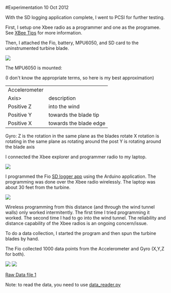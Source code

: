 #Experimentation 10 Oct 2012

With the SD logging application complete, I went to PCSI for further testing.

First, I setup one Xbee radio as a programmer and one as the programee.  See
[XBee Tips](http://wind.cs.purdue.edu/doc/xbee_tips.html) for more information.

Then, I attached the Fio, battery, MPU6050, and SD card to the uninstrumented
turbine blade.

<img src="https://github.com/scottcarr/beagle/raw/master/experiments10252012/tape.JPG">

The MPU6050 is mounted:

(I don't know the appropriate terms, so here is my best approximation)

<table>
<tr><td>Accelerometer</td></tr>
<tr><td>Axis></td><td>description</td></tr>
<tr><td>Positive Z</td><td>into the wind</td></tr>
<tr><td>Positive Y</td><td>towards the blade tip</td></tr>
<tr><td>Positive X</td><td>towards the blade edge</td></tr>
</table>

Gyro:
Z is the rotation in the same plane as the blades rotate
X rotation is rotating in the same plane as rotating around the post
Y is rotating around the blade axis

I connected the Xbee explorer and programmer radio to my laptop.

<img src="https://github.com/scottcarr/beagle/raw/master/experiments10252012/laptop.JPG">


I programmed the Fio [SD logger app](http://wind.cs.purdue.edu/doc/sd_logger_app.html) 
 using the Arduino application.  The programming was done over the Xbee radio
wirelessly.  The laptop was about 30 feet from the turbine.

<img src="https://github.com/scottcarr/beagle/raw/master/experiments10252012/distance.JPG">

Wireless programming from this distance (and through the wind tunnel walls)
 only worked intermitently.  The first time I tried programming it worked.
The second time I had to go into the wind tunnel.  The reliability and
distance capability of the Xbee radios is an ongoing concern/issue.

To do a data collection, I started the program and then spun the turbine blades by hand.

The Fio collected 1000 data points from the Accelerometer and Gyro (X,Y,Z for both).

<img src="https://raw.github.com/scottcarr/beagle/master/experiments10252012/accel1.png">
<img src="https://raw.github.com/scottcarr/beagle/master/experiments10252012/gyro1.png">

[Raw Data file 1](https://raw.github.com/scottcarr/beagle/master/experiments10252012/DATA.CSV)

Note: to read the data, you need to use [data_reader.py](https://github.com/scottcarr/beagle/blob/master/fio/data_reader.py)
